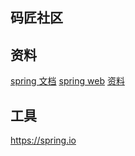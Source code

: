 ## 码匠社区

## 资料
[spring 文档](https://spring.io/guides/gs/serving-web-content/)
[spring web](http://www.mawen.co/)
[资料](https://github.com/1729452842/community)
## 工具
https://spring.io